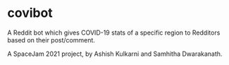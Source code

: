 # covibot
A Reddit bot which gives COVID-19 stats of a specific region to Redditors based on their post/comment. 

A SpaceJam 2021 project, by Ashish Kulkarni and Samhitha Dwarakanath.
